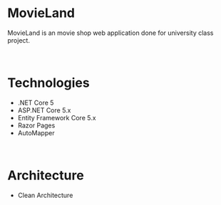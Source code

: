 # MovieLand

MovieLand is an movie shop web application done for university class project.

</br>

# Technologies

- .NET Core 5
- ASP.NET Core 5.x
- Entity Framework Core 5.x
- Razor Pages
- AutoMapper

</br>

# Architecture

- Clean Architecture
